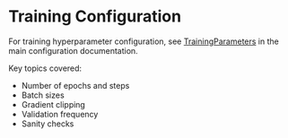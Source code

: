 # Training Configuration

For training hyperparameter configuration, see [TrainingParameters](parameters.md#trainingparameters) in the main configuration documentation.

Key topics covered:
- Number of epochs and steps
- Batch sizes
- Gradient clipping
- Validation frequency
- Sanity checks 